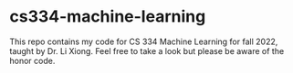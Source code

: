 # cs334-machine-learning

This repo contains my code for CS 334 Machine Learning for fall 2022, taught by Dr. Li Xiong. Feel free to take a look but please be aware of the honor code.
